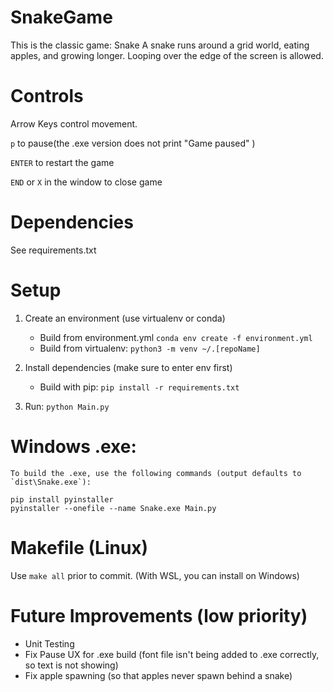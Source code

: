 # SnakeGame
This is the classic game: Snake
A snake runs around a grid world, eating apples, and growing longer. Looping over the edge of the screen is allowed.

# Controls
Arrow Keys control movement.

`p` to pause(the .exe version does not print "Game paused" )

`ENTER` to restart the game

`END` or `X` in the window to close game

# Dependencies
See requirements.txt

# Setup
1) Create an environment (use virtualenv or conda)
    - Build from environment.yml
    `conda env create -f environment.yml` 
    - Build from virtualenv:
    `python3 -m venv ~/.[repoName]`

2) Install dependencies (make sure to enter env first)
    - Build with pip: `pip install -r requirements.txt`

3) Run: `python Main.py`

# Windows .exe:
    To build the .exe, use the following commands (output defaults to `dist\Snake.exe`):

    pip install pyinstaller
	pyinstaller --onefile --name Snake.exe Main.py


# Makefile (Linux)
Use `make all` prior to commit. (With WSL, you can install on Windows)

# Future Improvements (low priority)
- Unit Testing 
- Fix Pause UX for .exe build (font file isn't being added to .exe correctly, so text is not showing)
- Fix apple spawning (so that apples never spawn behind a snake)
